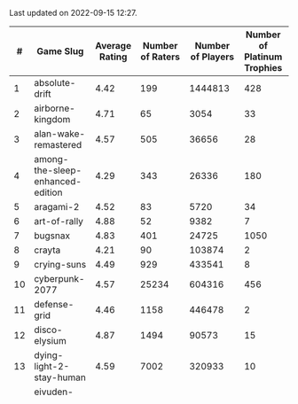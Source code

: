 Last updated on 2022-09-15 12:27.


|#|Game Slug|Average Rating|Number of Raters|Number of Players|Number of Platinum Trophies|Max Rarity (%)|
|---|---|---|---|---|---|---|
|1|absolute-drift|4.42|199|1444813|428|10|
|2|airborne-kingdom|4.71|65|3054|33|55|
|3|alan-wake-remastered|4.57|505|36656|28|2|
|4|among-the-sleep-enhanced-edition|4.29|343|26336|180|46|
|5|aragami-2|4.52|83|5720|34|92|
|6|art-of-rally|4.88|52|9382|7|95|
|7|bugsnax|4.83|401|24725|1050|96|
|8|crayta|4.21|90|103874|2|22|
|9|crying-suns|4.49|929|433541|8|65|
|10|cyberpunk-2077|4.57|25234|604316|456|59|
|11|defense-grid|4.46|1158|446478|2|79|
|12|disco-elysium|4.87|1494|90573|15|28|
|13|dying-light-2-stay-human|4.59|7002|320933|10|49|
|14|eiyuden-chronicle-rising|4.42|48|521|47|90|
|15|fall-guys|4.54|1022159|24234249|13731|91|
|16|football-manager-2022|4.8|14745|325129|15|46|
|17|gamedec|4.43|30|2838|0|59|
|18|good-company|4.47|74|2321|1|60|
|19|grime|4.57|44|204|0|94|
|20|grindstone|4.87|60|4843|20|98|
|21|hades|4.92|6039|628155|5305|89|
|22|hand-of-fate-2|4.56|737|638421|159|72|
|23|hitman-3|4.79|20283|1134672|1772|48|
|24|horizon-chase-turbo|4.61|1249|267081|78|83|
|25|house-flipper|4.72|991|14434|14|93|
|26|house-party-ae8b27|4.38|169|2336|0|18|
|27|imagine-earth-7498e4|4.4|20|244|0|66|
|28|insurgency-sandstorm|4.59|1273|124510|0|9|
|29|ken-follets-the-pillars-of-the-earth|4.51|343|3682|48|64|
|30|kena-bridge-of-spirits|4.68|3146|401616|383|94|
|31|kingdom-come-deliverance|4.71|8640|719621|24|30|
|32|lawn-mowing-simulator-838bf3|4.08|4975|443701|5|94|
|33|lego-star-wars-the-skywalker-saga|4.8|2496|29049|87|98|
|34|multiversus|4.57|54595|654805|21|84|
|35|my-lovely-wife-bef07f|4.4|25|426|0|99|
|36|pc-building-simulator|4.67|11554|3314269|19|47|
|37|pillars-of-eternity|4.65|2662|911|2|79|
|38|pinball-fx|3.98|722|75598|0|87|
|39|redout-enhanced-edition|4.49|265|188217|27|40|
|40|ring-of-pain|4.57|13721|183842|33|97|
|41|riverbond-782aa4|4.5|589|478269|275|69|
|42|rocket-league|4.54|350898|19043336|744|73|
|43|rogue-legacy-2|4.86|1295|16639|26|36|
|44|salt-and-sacrifice|4.3|2139|56262|967|91|
|45|salt-and-sanctuary|4.61|2945|477076|1046|83|
|46|shop-titans-d95c1c|3.96|12487|93467|16|99|
|47|sifu|4.8|8985|618169|11382|90|
|48|skul-the-hero-slayer|4.69|531|4546|4|96|
|49|stranger-of-paradise-final-fantasy-origin|4.47|1847|64058|1578|98|
|50|sunless-sea|4.62|354|4050|1|38|
|51|supraland|4.61|24900|624437|514|100|
|52|supraland-six-inches-under-dd0220|4.77|203|1388|167|99|
|53|tannenberg|4.38|13146|4334|1|51|
|54|the-caligula-effect-2-a51f60|4.41|32|202|1|98|
|55|the-first-tree|4.13|52|12717|53|86|
|56|the-surge|4.51|55|3191|9|94|
|57|the-tenants|4.54|80|9434|0|97|
|58|townsmen-a-kingdom-rebuilt-07c09d|4.22|37|3547|0|67|
|59|train-valley-2-3606da|4.01|84|199|0|88|
|60|train-valley-ead642|4.39|28|92|0|77|
|61|unrailed-e19729|4.64|21584|335277|0|38|
|62|verdun|4.5|1914|845|1|47|
|63|weird-west-906661|4.4|120|352|0|73|
|64|while-true-learn|4.51|844|540893|368|93|
|65|wildermyth-593344|4.71|42|636|1|91|
|66|zombie-army-4-dead-war|4.69|711|40118|21|66|
